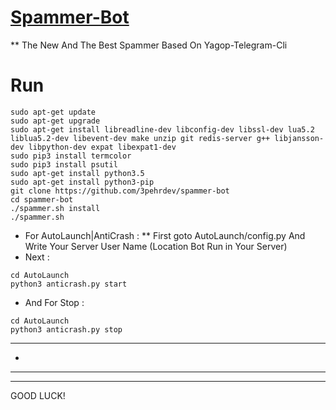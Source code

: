 # [Spammer-Bot](Https://t.me/BlackLifeTM)
** The New And The Best Spammer Based On Yagop-Telegram-Cli
# Run
```
sudo apt-get update
sudo apt-get upgrade
sudo apt-get install libreadline-dev libconfig-dev libssl-dev lua5.2 liblua5.2-dev libevent-dev make unzip git redis-server g++ libjansson-dev libpython-dev expat libexpat1-dev
sudo pip3 install termcolor
sudo pip3 install psutil
sudo apt-get install python3.5
sudo apt-get install python3-pip
git clone https://github.com/3pehrdev/spammer-bot
cd spammer-bot
./spammer.sh install
./spammer.sh
```
* For AutoLaunch|AntiCrash : 
** First goto AutoLaunch/config.py And Write Your Server User Name (Location Bot Run in Your Server)
* Next :
```
cd AutoLaunch 
python3 anticrash.py start
```
* And For Stop :
```
cd AutoLaunch 
python3 anticrash.py stop
```
--------------------------

*

 ------------------------

---------------------------
GOOD LUCK!
